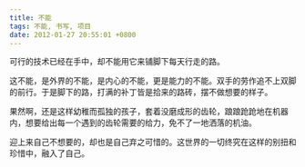 ```yaml
---
title: 不能
tags: 不能, 书写, 项目
date: 2012-01-27 20:55:01 +0800
---
```



可行的技术已经在手中，却不能用它来铺脚下每天行走的路。

这不能，是外界的不能，是内心的不能，更是能力的不能。双手的劳作追不上双脚的前行。于是脚下的路，打满的补丁皆是拾来的路砖，摆不做想要的样子。

果然啊，还是这样幼稚而孤独的孩子，套着没磨成形的齿轮，踉踉跄跄地在机器内，想要给出每一个遇到的齿轮需要的给力，免不了一地洒落的机油。

迎上来自己不想要的，却也是自己弃之可惜的。这世界的一切终究在这样的别扭和珍惜中，融入了自己。

